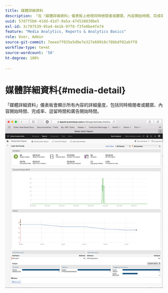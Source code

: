 ```yaml
---
title: 媒體詳細資料
description: 「在『媒體詳細資料』儀表板上檢視同時檢閱者或聽眾、內容開始時間、完成率、逗留時間和廣告開始時間的詳細量度。」
uuid: 57d7f5b0-41dd-41d7-9a5a-474528839be5
exl-id: 3c707539-95a4-4e16-97f0-f3fe0be4fe74
feature: "Media Analytics, Reports & Analytics Basics"
role: User, Admin
source-git-commit: 7eeee7f035e5d9e7e327e60910c78bbdf02abff8
workflow-type: tm+mt
source-wordcount: '50'
ht-degree: 100%

---
```


# 媒體詳細資料{#media-detail}

「媒體詳細資料」儀表板會顯示所有內容的詳細量度，包括同時檢閱者或聽眾、內容開始時間、完成率、逗留時間和廣告開始時間。

![](assets/media_detail.png)
